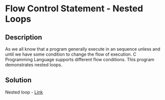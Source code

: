 # Flow Control Statement - Nested Loops

## Description

As we all know that a program generally execute in an sequence unless and until we have some condition to change the flow of execution. 
C Programming Language supports different flow conditions. 
This program demonstrates nested loops.

## Solution

Nested loop - [Link](https://github.com/rammya29/Emertxe-Internship/blob/main/Advanced%20-%20C/Sample%20Programs/Chapter-1%20:%20%20Basic%20Refresher/Program-29%20:%20Flow%20Control%20-%20Nested%20loops/nested_loops.c)
